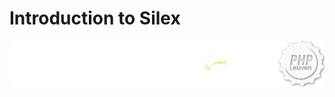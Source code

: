 <div class="intro">
  <h1>Introduction to Silex</h1>
  <img src="resources/header-logos.png" alt="2dotstwice - AFT - PHP Leuven" class="intro-logos" />
</div>

